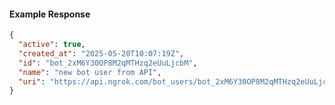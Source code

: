 <!-- Code generated for API Clients. DO NOT EDIT. -->

#### Example Response

```json
{
  "active": true,
  "created_at": "2025-05-20T10:07:19Z",
  "id": "bot_2xM6Y30OP8M2qMTHzq2eUuLjcbM",
  "name": "new bot user from API",
  "uri": "https://api.ngrok.com/bot_users/bot_2xM6Y30OP8M2qMTHzq2eUuLjcbM"
}
```
